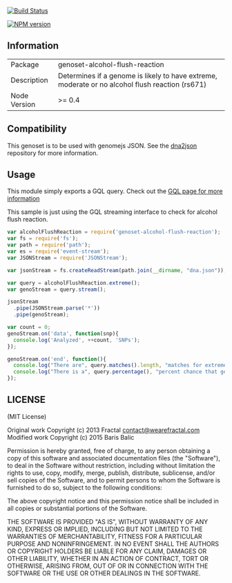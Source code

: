 [![Build Status](https://travis-ci.org/barisbalic/genoset-alcohol-flush-reaction.png?branch=master)](https://travis-ci.org/barisbalic/genoset-alcohol-flush-reaction)

[![NPM version](https://badge.fury.io/js/genoset-alcohol-flush-reaction.png)](http://badge.fury.io/js/genoset-alcohol-flush-reaction)

## Information

<table>
<tr> 
<td>Package</td><td>genoset-alcohol-flush-reaction</td>
</tr>
<tr>
<td>Description</td>
<td>Determines if a genome is likely to have extreme, moderate or no alcohol flush reaction (rs671)</td>
</tr>
<tr>
<td>Node Version</td>
<td>>= 0.4</td>
</tr>
</table>

## Compatibility

This genoset is to be used with genomejs JSON. See the [dna2json](https://github.com/genomejs/dna2json) repository for more information.

## Usage

This module simply exports a GQL query. Check out the [GQL page for more information](https://github.com/genomejs/gql)


This sample is just using the GQL streaming interface to check for alcohol flush reaction.


```javascript
var alcoholFlushReaction = require('genoset-alcohol-flush-reaction');
var fs = require('fs');
var path = require('path');
var es = require('event-stream');
var JSONStream = require('JSONStream');

var jsonStream = fs.createReadStream(path.join(__dirname, "dna.json"));

var query = alcoholFlushReaction.extreme();
var genoStream = query.stream();

jsonStream
  .pipe(JSONStream.parse('*'))
  .pipe(genoStream);

var count = 0;
genoStream.on('data', function(snp){
  console.log('Analyzed', ++count, 'SNPs');
});

genoStream.on('end', function(){
  console.log("There are", query.matches().length, "matches for extreme alcohol flush reaction");
  console.log("There is a", query.percentage(), "percent chance that genoset matches");
});
```

## LICENSE

(MIT License)

Original work Copyright (c) 2013 Fractal <contact@wearefractal.com>
Modified work Copyright (c) 2015 Baris Balic

Permission is hereby granted, free of charge, to any person obtaining
a copy of this software and associated documentation files (the
"Software"), to deal in the Software without restriction, including
without limitation the rights to use, copy, modify, merge, publish,
distribute, sublicense, and/or sell copies of the Software, and to
permit persons to whom the Software is furnished to do so, subject to
the following conditions:

The above copyright notice and this permission notice shall be
included in all copies or substantial portions of the Software.

THE SOFTWARE IS PROVIDED "AS IS", WITHOUT WARRANTY OF ANY KIND,
EXPRESS OR IMPLIED, INCLUDING BUT NOT LIMITED TO THE WARRANTIES OF
MERCHANTABILITY, FITNESS FOR A PARTICULAR PURPOSE AND
NONINFRINGEMENT. IN NO EVENT SHALL THE AUTHORS OR COPYRIGHT HOLDERS BE
LIABLE FOR ANY CLAIM, DAMAGES OR OTHER LIABILITY, WHETHER IN AN ACTION
OF CONTRACT, TORT OR OTHERWISE, ARISING FROM, OUT OF OR IN CONNECTION
WITH THE SOFTWARE OR THE USE OR OTHER DEALINGS IN THE SOFTWARE.

